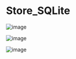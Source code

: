 # Store_SQLite

![image](https://user-images.githubusercontent.com/64268059/120080387-e94e8d00-c0cd-11eb-9562-7001f9323ef6.png)


![image](https://user-images.githubusercontent.com/64268059/120080426-13a04a80-c0ce-11eb-9674-b4b60ff5a76d.png)

![image](https://user-images.githubusercontent.com/64268059/120080445-26b31a80-c0ce-11eb-8cd3-64fcd37a752e.png)
